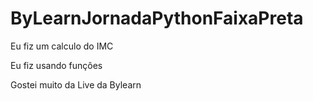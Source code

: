 # ByLearnJornadaPythonFaixaPreta
Eu fiz um calculo do IMC

Eu fiz usando funçôes

Gostei muito da Live da Bylearn
